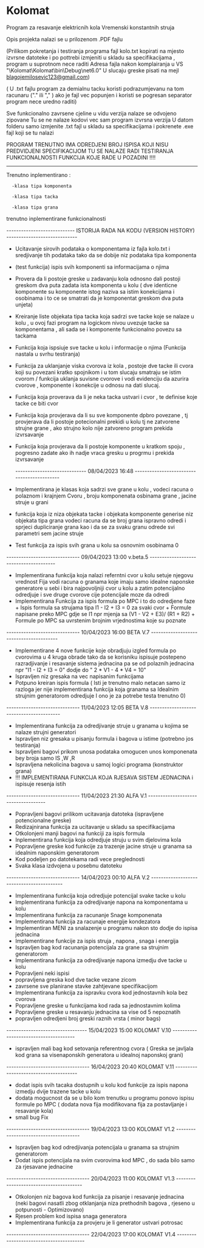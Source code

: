 # Kolomat

Program za resavanje elektricnih kola Vremenski konstantnih struja

Opis projekta nalazi se u prilozenom .PDF fajlu

(Prilikom pokretanja i testiranja programa fajl kolo.txt kopirati na mjesto izvrsne datoteke i 
 po pottrebi izmjeniti u skladu sa specifikacijama , program u suprotnom nece raditi
 Adresa fajla nakon komplairanja u VS "\Kolomat\Kolomat\bin\Debug\net6.0"
 U slucaju greske pisati na mejl blagojemilosevic123@gmail.com)

 ( U .txt fajlu program za demialnu tacku koristi podrazumjevanu na tom racunaru ("." ili "," ) 
    ako je fajl vec popunjen i koristi se pogresan separator program nece uredno raditi)

 Sve funkcionalno zavrsene cjeline u vidu verzija nalaze se odvojeno zipovane
 Tu se ne nalaze kodovi vec sam program izvrsna verzija 
 U datom folderu samo izmjenite .txt fajl u skladu sa specifikacijama i pokrenete .exe fajl koji se tu nalazi

  PROGRAM TRENUTNO IMA ODREDJENI BROJ ISPISA KOJI NISU PREDVIDJENI SPECIFIKACIJOM TU SE 
  NALAZE RADI TESTIRANJA FUNKCIONALNOSTI FUNKCIJA KOJE RADE U POZADINI !!!!

 ------------------------------------------------------------------------------------------------

Trenutno inplementirano :

      -klasa tipa komponenta
 
      -klasa tipa tacka 

      -klasa tipa grana

trenutno inplementirane funkcionalnosti

---------------------------- ISTORIJA RADA NA KODU (VERSION HISTORY) -----------------------------

-  Ucitavanje sirovih podataka o komponentama iz fajla kolo.txt i sredjivanje tih podataka
   tako da se dobije niz podataka tipa komponenta
-  (test funkcija) ispis svih komponenti sa informacijama o njima
-  Provera da li postoje greske u zadavanju kola odnosno dali postoji greskom dva puta zadata
   ista komponenta u kolu ( dve identicne komponente su komponente istog naziva sa istim konekcijama
   i osobinama i to ce se smatrati da je komponentat greskom dva puta unjeta)
-  Kreiranje liste objekata tipa tacka koja sadrzi sve tacke koje se nalaze u kolu ,
   u ovoj fazi program na logickom nivou uvezuje tacke sa komponentama , ali sada
   se i komponente funkcionalno povezu sa tackama
-  Funkcija koja ispsiuje sve tacke u kolu i informacije o njima (Funkcija nastala u svrhu testiranja)
-  Funkcija za uklanjanje viska cvorova iz kola , postoje dve tacke ili cvora koji su povezani
   kratko spojnikom i u tom slucaju smatraju se istim cvorom / funkcija uklanja suvisne cvorove
   i vodi evidenciju da azurira cvorove , komponente i konekcije u odnosu na dati slucaj.
-  Funkcija koja proverava da li je neka tacka ustvari i cvor ,  te definise koje tacke ce biti cvor
-  Funkcija koja provjerava da li su sve komponente dpbro povezane , tj provjerava da li 
   postoje potecionalni prekidi u kolu tj ne zatvorene strujne grane , ako strujno kolo nije zatvoreno
   program prekida izvrsavanje
-  Funkcija koja provjerava da li postoje komponente u kratkom spoju , pogresno zadate ako ih 
   nadje vraca gresku u progrmu i prekida izvrsavanje

   ----------------------------- 08/04/2023   16:48 -------------------------------------------

-  Implementirana je klasas koja sadrzi sve grane u kolu , vodeci racuna o polaznom i krajnjem 
   Cvoru , broju komponenata osbinama grane , jacine struje u grani
-  funkcija koja iz niza objekata tacke i objekata komponente generise niz objekata tipa grana
   vodeci racuna da se broj grana ispravno odredi i sprjeci dupliciranje grana kao i da se za svaku granu
   odrede svi parametri sem jacine struje 
-  Test funkcija za ispis svih grana u kolu  sa osnovnim osobinama 0

------------------------------ 09/04/2023 13:00 v.beta.5 ---------------------------------------

-  Implementirana funkcija koja nalazi referntni cvor u kolu setuje njegovu vrednost
    Fija vodi racuna o granama koje imaju samo idealne naponske generatore u sebi i 
    bira najpovoljniji cvor u kolu a zatim potencijalno odredjuje i sve druge cvorove
    cije potencijale moze da odredi
-  Implementirana Funkcija za ispis formula po MPC i to do odredjene faze 
        + Ispis formula sa strujama tipa I1 - I2 + I3 = 0 za svaki cvor
        + Formule napisane preko MPC gdje se I1 npr mjenja sa (V1 - V2 + E3)/ (R1 + R2)
        + Formule po MPC sa uvrstenim brojnim vrjednostima koje su poznate

------------------------------ 10/04/2023 16:00 BETA V.7 ----------------------------------------

-  Implementirane 4 nove funkcije koje obradjuju izgled formula po cvorovima u 4 kruga obrade
   tako da se korisniku ispisuje postepeno razradjivanje i resavanje sistema jednacina
   pa se od polaznih jednacina npr "I1 - I2 + I3 = 0" dodje do " 2 * V1 - 4 * V4 = 10"
-  Ispravljen niz gresaka na vec napisanim funkcijama 
-  Potpuno kreiran ispis formula ( Isti je trenutno malo netacan samo iz razloga jer nije implementirana
                                   funkcija koja granama sa Idealnim strujnim generatorom odredjuje I
                                    ono je za potrebe testa trenutno 0)

------------------------------ 11/04/2023 12:05 BETA V.8 -----------------------------------------

- Implementirana funkcija za odredjivanje struje u granama u kojima se nalaze strujni generatori
- Ispravljen niz gresaka u pisanju formula i bagova u istime (potrebno jos testiranja)
- Ispravljeni bagovi prikom unosa podataka omogucen unos komponenata bey broja samo IS ,W ,R
- Ispravljena nekolicina bagova u samoj logici programa (konstruktor grana)
- !!! IMPLEMENTIRANA FUNKCIJA KOJA RJESAVA SISTEM JEDNACINA i ispisuje resenja istih

------------------------------ 11/04/2023 21:30 ALFA V.1 ------------------------------------

- Popravljeni bagovi prilikom ucitavanja datoteka (ispravljene potencionalne greske)
- Redizajnirana funkcija za ucitavanje u skladu sa specifikacijama
- Otkolonjeni manji bagovi na funkciji za ispis formula
- Inplementirana funkcija koja odredjuje struju u svim djelovima kola 
- Popravljene greske kod funkcije za trazenje jacine struje u granama sa idealnim naponskim generatorom
- Kod podeljen po datotekama radi vece preglednosti
- Svaka klasa izdvojena u posebnu datoteku

------------------------------ 14/04/2023 00:10 ALFA V.2 ------------------------------------------

- Implementirana funkcija koja odredjuje potencijal svake tacke u kolu
- Implementirana funkcija za odredjivanje napona na komponentama u kolu
- Implementirana funkcija za racunanje Snage komponenata
- Implementirana funkcija za racunaje energije kondezatora
- Implementiran MENI za snalazenje u programu nakon sto dodje do ispisa jednacina
- Implementirane funkcije za ispis struja , napona , snaga i energija
- Ispravljen bag kod racunanja potencijala za grane sa strujnim generatorom
- Implementirana funkcija za odredjivanje napona izmedju dve tacke u kolu
- Popravljeni neki ispisi
- popravljena greska kod dve tacke vezane zicom
- zavrsene sve planirane stavke zahtjevane specifikacijom
- Implementirana funkcija za ispravku cvora kod jednostavnih kola bez cvorova
- Popravljene greske u funkcijama kod rada sa jednostavnim kolima
- Popravljene greske u resavanju jednacina sa vise od 5 nepoznatih
- popravljen odredjeni broj greski raznih vrsta ( minor bags)

---------------------------------  15/04/2023 15:00 KOLOMAT V.10  --------------------------------------

- ispravljen mali bag kod setovanja referentnog cvora ( Greska se javljala kod grana sa 
                                              visenaponskih generatora u idealnoj naponskoj grani)

----------------------------------  16/04/2023 20:40 KOLOMAT V.11  --------------------------------------

- dodat ispis svih tacaka dostupnih u kolu kod funkcije za ispis napona 
  izmedju dvije trazene tacke u kolu
- dodata mogucnost da se u bilo kom trenutku u programu ponovo ispisu
  formule po MPC ( dodata nova fija modifikovana fija za postavljanje i resavanje kola)
- small bug Fix

----------------------------------  19/04/2023 13:00 KOLOMAT V1.2  --------------------------------------

- Ispravljen bag kod odredjivanja potencijala u granama sa strujnim generatorom 
- Dodat ispis potencijala na svim cvorovima kod MPC , do sada bilo samo za rjesavane jednacine

----------------------------------  20/04/2023 11:00 KOLOMAT V1.3  ---------------------------------------

- Otkolonjen niz bagova kod funkcija za pisanje i resavanje jednacina (neki bagovi nasatli zbog
  otklanjanja niza prethodnih bagova , rjeseno u potpunosti - Optimizovano)
- Rjesen problem kod ispisa snaga generatora
- Implementirana funkcija za provjeru je li generator ustvari potrosac

----------------------------------  22/04/2023 17:00 KOLOMAT V1.4  ----------------------------------------